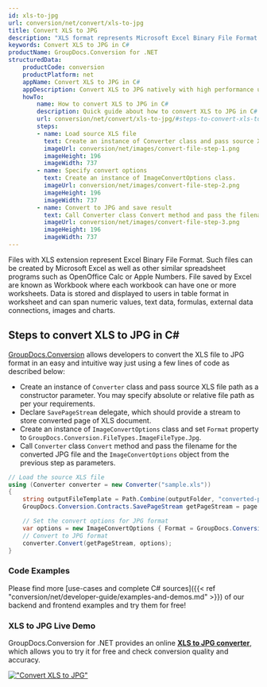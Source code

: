 ```yaml
---
id: xls-to-jpg
url: conversion/net/convert/xls-to-jpg
title: Convert XLS to JPG
description: "XLS format represents Microsoft Excel Binary File Format with .xls extension. Learn how to convert XLS to JPG file programmatically in C# language using GroupDocs.Conversion for .NET library."
keywords: Convert XLS to JPG in C#
productName: GroupDocs.Conversion for .NET
structuredData:
    productCode: conversion
    productPlatform: net
    appName: Convert XLS to JPG in C#
    appDescription: Convert XLS to JPG natively with high performance using C# language and server side GroupDocs.Conversion for .NET APIs, without the use of any software like Microsoft or Open Office.
    howTo:
        name: How to convert XLS to JPG in C# 
        description: Quick guide about how to convert XLS to JPG in C# with high performance and accuracy.
        url: conversion/net/convert/xls-to-jpg/#steps-to-convert-xls-to-jpg-in-c
        steps:
        - name: Load source XLS file 
          text: Create an instance of Converter class and pass source XLS file path as a constructor parameter. You may specify absolute or relative file path as per your requirements. 
          imageUrl: conversion/net/images/convert-file-step-1.png
          imageHeight: 196
          imageWidth: 737
        - name: Specify convert options 
          text: Create an instance of ImageConvertOptions class.
          imageUrl: conversion/net/images/convert-file-step-2.png
          imageHeight: 196
          imageWidth: 737
        - name: Convert to JPG and save result 
          text: Call Converter class Convert method and pass the filename for the converted HTML file and the ImageConvertOptions object from the previous step as parameters.
          imageUrl: conversion/net/images/convert-file-step-3.png
          imageHeight: 196
          imageWidth: 737
---
```


Files with XLS extension represent Excel Binary File Format. Such files can be created by Microsoft Excel as well as other similar spreadsheet programs such as OpenOffice Calc or Apple Numbers. File saved by Excel are known as Workbook where each workbook can have one or more worksheets. Data is stored and displayed to users in table format in worksheet and can span numeric values, text data, formulas, external data connections, images and charts.

## Steps to convert XLS to JPG in C#

[GroupDocs.Conversion](https://products.groupdocs.com/conversion/net) allows developers to convert the XLS file to JPG format in an easy and intuitive way just using a few lines of code as described below:

* Create an instance of `Converter` class and pass source XLS file path as a constructor parameter. You may specify absolute or relative file path as per your requirements. 
* Declare `SavePageStream` delegate, which should provide a stream to store converted page of XLS document.
* Create an instance of `ImageConvertOptions` class and set `Format` property to `GroupDocs.Conversion.FileTypes.ImageFileType.Jpg`.
* Call `Converter` class `Convert` method and pass the filename for the converted JPG file and the `ImageConvertOptions` object from the previous step as parameters.

```csharp
// Load the source XLS file
using (Converter converter = new Converter("sample.xls"))
{
    string outputFileTemplate = Path.Combine(outputFolder, "converted-page-{0}.jpg");
    GroupDocs.Conversion.Contracts.SavePageStream getPageStream = page => new FileStream(string.Format(outputFileTemplate, page), FileMode.Create);

    // Set the convert options for JPG format
    var options = new ImageConvertOptions { Format = GroupDocs.Conversion.FileTypes.ImageFileType.Jpg };   
    // Convert to JPG format
    converter.Convert(getPageStream, options);
}
```

### Code Examples

Please find more [use-cases and complete C# sources]({{< ref "conversion/net/developer-guide/examples-and-demos.md" >}}) of our backend and frontend examples and try them for free!

### XLS to JPG Live Demo

GroupDocs.Conversion for .NET provides an online [**XLS to JPG converter**](https://products.groupdocs.app/conversion/xls-to-jpg), which allows you to try it for free and check conversion quality and accuracy.

[!["Convert XLS to JPG"](conversion/net/images/convert-to-jpg/convert-xls-to-jpg.png)](https://products.groupdocs.app/conversion/xls-to-jpg)